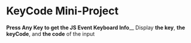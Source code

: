 # KeyCode Mini-Project
**Press Any Key to get the JS Event Keyboard Info**__
Display **the key**, **the keyCode**, and **the code** of the input

